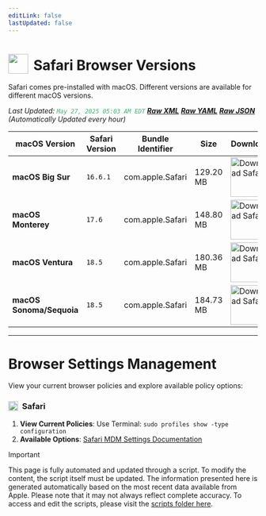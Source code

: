 ```yaml
---
editLink: false
lastUpdated: false
---
```


# <img src="/images/safari.png" style="height: 40px; display: inline-block; margin-right: 4px; vertical-align: text-bottom;"> Safari Browser Versions

<span class="extra-small">Safari comes pre-installed with macOS. Different versions are available for different macOS versions.</span>

<span class="extra-small">_Last Updated: <code style="color : mediumseagreen">May 27, 2025 05:03 AM EDT</code> [**_Raw XML_**](https://github.com/cocopuff2u/BOFA/blob/main/latest_safari_files/safari_latest_versions.xml) [**_Raw YAML_**](https://github.com/cocopuff2u/BOFA/blob/main/latest_safari_files/safari_latest_versions.yaml) [**_Raw JSON_**](https://github.com/cocopuff2u/BOFA/blob/main/latest_safari_files/safari_latest_versions.json) (Automatically Updated every hour)_</span>

| **macOS Version** | **Safari Version** | **Bundle Identifier** | **Size** | **Download** |
|------------------|-------------------|----------|----------|------------|
| **macOS Big Sur** | `16.6.1` | com.apple.Safari | 129.20 MB | <a href="https://swcdn.apple.com/content/downloads/47/04/042-27539-A_JOWCKWG03T/q1askvrrids8ykmi9ok73aqmj05kzskcya/Safari16.6.1BigSurAuto.pkg"><img src="/images/safari.png" alt="Download Safari" width="80"></a> |
| **macOS Monterey** | `17.6` | com.apple.Safari | 148.80 MB | <a href="https://swcdn.apple.com/content/downloads/19/54/062-47822-A_BHCA3624RA/oixd7i5b8y3g67u6x0upt45m0u2xotc4eh/Safari17.6MontereyAuto.pkg"><img src="/images/safari.png" alt="Download Safari" width="80"></a> |
| **macOS Ventura** | `18.5` | com.apple.Safari | 180.36 MB | <a href="https://swcdn.apple.com/content/downloads/12/52/082-15975-A_C0C5PADNX9/3bpb62xwd7jk2t4t53x5wq47crgirscb36/Safari18.5VenturaAuto.pkg"><img src="/images/safari.png" alt="Download Safari" width="80"></a> |
| **macOS Sonoma/Sequoia** | `18.5` | com.apple.Safari | 184.73 MB | <a href="https://swcdn.apple.com/content/downloads/08/26/082-18361-A_O3VSRCP8K3/5vlwh79cz177ia1ws5w2aep4d46pknikt2/Safari18.5SonomaAuto.pkg"><img src="/images/safari.png" alt="Download Safari" width="80"></a> |

---

# Browser Settings Management

View your current browser policies and explore available policy options:

### <img src="/images/safari.png" style="height: 20px; display: inline-block; margin-right: 4px; vertical-align: text-bottom;"> Safari
1. **View Current Policies**: Use Terminal: `sudo profiles show -type configuration`
2. **Available Options**: [Safari MDM Settings Documentation](https://support.apple.com/guide/mdm/safari-settings-mdm0780042d4/web)

> [!IMPORTANT]
> This page is fully automated and updated through a script. To modify the content, the script itself must be updated. The information presented here is generated automatically based on the most recent data available from Apple. Please note that it may not always reflect complete accuracy. To access and edit the scripts, please visit the [scripts folder here](https://github.com/cocopuff2u/MOFA_WEBSITE/tree/main/update_readme_scripts).

